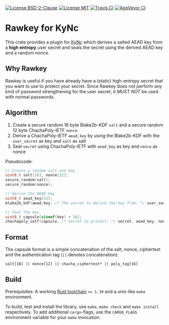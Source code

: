 [![License BSD-2-Clause](https://img.shields.io/badge/License-BSD--2--Clause-blue.svg)](https://opensource.org/licenses/BSD-2-Clause)
[![License MIT](https://img.shields.io/badge/License-MIT-blue.svg)](https://opensource.org/licenses/MIT)
[![Travis CI](https://travis-ci.org/KizzyCode/kync_rawkey.svg?branch=master)](https://travis-ci.org/KizzyCode/kync_rawkey)
[![AppVeyor CI](https://ci.appveyor.com/api/projects/status/github/KizzyCode/kync_rawkey?svg=true)](https://ci.appveyor.com/project/KizzyCode/kync-rawkey)


# Rawkey for KyNc
This crate provides a plugin for [KyNc](https://github.com/KizzyCode/kync/blob/master/Kync.asciidoc)
which derives a salted AEAD key from a **high entropy** user secret and seals the secret using the
derived AEAD key and a random nonce.


## Why Rawkey
Rawkey is useful if you have already have a (static) high-entropy secret that you want to use to
protect your secret. Since Rawkey does not perform any kind of password strengthening for the
user secret, it *MUST NOT* be used with normal passwords.


## Algorithm
1. Create a secure random 16 byte Blake2b-KDF `salt` and a secure random 12 byte ChachaPoly-IETF
   `nonce`
2. Derive a ChachaPoly-IETF `aead_key` by using the Blake2b-KDF with the `user_secret` as key and
   `salt` as salt
3. Seal `secret` using ChachaPoly-IETF with `aead_key` as key and `nonce` as nonce

Pseudocode:
```c
// Create a random salt and key
uint8_t salt[16], nonce[12];
secure_random(salt);
secure_random(nonce);

// Derive the AEAD key
uint8_t aead_key[32];
blake2b_kdf(aead_key, /* The secret to derive the key from: */ user_secret, salt);

// Seal the key
uint8_t capsule[sizeof(key) + 16];
chachapoly_ietf(capsule, /* Secret to protect: */ secret, aead_key, nonce); 
```


## Format
The capsule format is a simple concatenation of the salt, nonce, ciphertext and the authentication
tag (`||` denotes concatenation):
```text
salt[16] || nonce[12] || chacha_ciphertext* || poly_tag[16]
```


## Build
Prerequisites: A working [Rust toolchain](https://rust-lang.org) `>= 1.39` and a unix-like `make`
environment.

To build, test and install the library, use `make`, `make check` and `make install` respectively. To
add additional `cargo`-flags, use the `CARGO_FLAGS` environment variable for your `make` invocation.